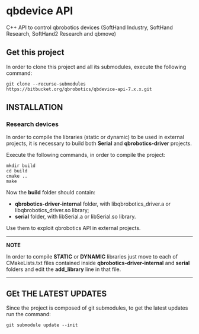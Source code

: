 # qbdevice API

C++ API to control qbrobotics devices (SoftHand Industry, SoftHand Research, SoftHand2 Research and qbmove)

## Get this project
In order to clone this project and all its submodules, execute the following command:
```
git clone --recurse-submodules https://bitbucket.org/qbrobotics/qbdevice-api-7.x.x.git
```

## INSTALLATION

### Research devices
In order to compile the libraries (static or dynamic) to be used in external projects, it is necessary to build both __Serial__ and __qbrobotics-driver__ projects.

Execute the following commands, in order to compile the project:
```
mkdir build
cd build
cmake ..
make
```
Now the **build** folder should contain:
- **qbrobotics-driver-internal** folder, with libqbrobotics_driver.a or libqbrobotics_driver.so library;
- **serial** folder, with libSerial.a or libSerial.so library.

Use them to exploit qbrobotics API in external projects.

---
**NOTE**

In order to compile **STATIC** or **DYNAMIC** libraries just move to each of CMakeLists.txt files contained inside **qbrobotics-driver-internal** and **serial** folders and edit the **add_library** line in that file.

---

## GEt THE LATEST UPDATES
Since the project is composed of git submodules, to get the latest updates run the command:

```
git submodule update --init 
```